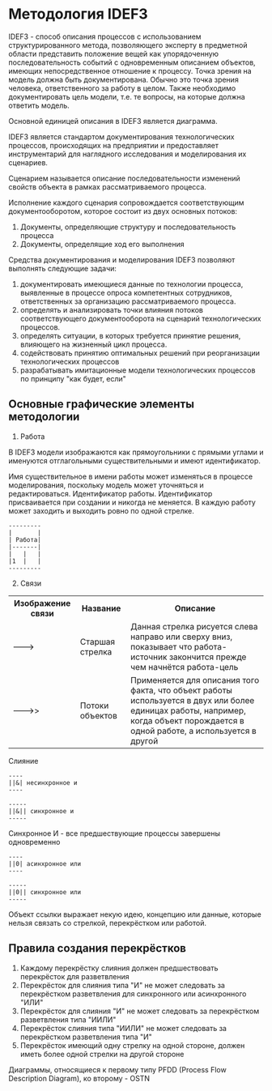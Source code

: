 # Методология IDEF3

IDEF3 - способ описания процессов с использованием структурированного метода, позволяющего эксперту в предметной области представить положение вещей как упорядоченную последовательность событий с одновременным описанием объектов, имеющих непосредственное отношение к процессу. Точка зрения на модель должна быть документирована. Обычно это точка зрения человека, ответственного за работу в целом. Также необходимо документировать цель модели, т.е. те вопросы, на которые должна ответить модель.

Основной единицей описания в IDEF3 является диаграмма.

IDEF3 является стандартом документирования технологических процессов, происходящих на предприятии и предоставляет инструментарий для наглядного исследования и моделирования их сценариев.

Сценарием называется описание последовательности изменений свойств объекта в рамках рассматриваемого процесса.

Исполнение каждого сценария сопровождается соответствующим документооборотом, которое состоит из двух основных потоков:

1. Документы, определяющие структуру и последовательность процесса
2. Документы, определящие ход его выполнения

Средства документирования и моделирования IDEF3 позволяют выполнять следующие задачи:

1. документировать имеющиеся данные по технологии процесса, выявленные в процессе опроса компетентных сотрудников, ответственных за организацию рассматриваемого процесса.
2. определять и анализировать точки влияния потоков соответствующего документооборота на сценарий технологических процессов.
3. определять ситуации, в которых требуется принятие решения, влияющего на жизненный цикл процесса.
4. содействовать принятию оптимальных решений при реорганизации технологических процессов
5. разрабатывать имитационные модели технологических процессов по принципу "как будет, если"

## Основные графические элементы методологии

1. Работа

В IDEF3 модели изображаются как прямоугольники с прямыми углами и именуются отглагольными существительными и имеют идентификатор.

Имя существительное в имени работы может изменяться в процессе моделирования, поскольку модель может уточняться и редактироваться. Идентификатор работы. Идентификатор присваивается при создании и никогда не меняется. В каждую работу может заходить и выходить ровно по одной стрелке.
```
---------
|       |
| Работа|
|-------|
|   |   |
|1  |   |
---------
```

2. Связи

<table>
    <tr>
        <th>Изображение связи</th>
        <th>Название</th>
        <th>Описание</th>
    </tr>
    <tr>
        <td>---></td>
        <td>Старшая стрелка</td>
        <td>Данная стрелка рисуется слева направо или сверху вниз, показывает что работа-источник закончится прежде чем начнётся работа-цель</td>
    </tr>
    <tr>
        <td>--->></td>
        <td>Потоки объектов</td>
        <td>Применяется для описания того факта, что объект работы используется в двух или более единицах работы, например, когда объект порождается в одной работе, а используется в другой</td>
    </tr>
</table>

Слияние 

```
----
||&| несинхронное и
----

-----
||&|| синхронное и
-----
```

Синхронное И - все предшествующие процессы завершены одновременно

```
----
||0| асинхронное или
----

-----
||0|| синхронное или
-----
```

Объект ссылки выражает некую идею, концепцию или данные, которые нельзя связать со стрелкой, перекрёстком или работой.

## Правила создания перекрёстков

1. Каждому перекрёстку слияния должен предшествовать перекрёсток для разветвления
2. Перекрёсток для слияния типа "И" не может следовать за перекрёстком разветвления для синхронного или асинхронного "ИЛИ"
3. Перекрёсток для слияния "И" не может следовать за перекрёстком разветвления типа "ИИЛИ"
4. Перекрёсток слияния типа "ИИЛИ" не может следовать за перекрёстком разветвления типа "И"
5. Перекрёсток имеющий одну стрелку на одной стороне, должен иметь более одной стрелки на другой стороне

Диаграммы, относящиеся к первому типу PFDD (Process Flow Description Diagram), ко второму - OSTN